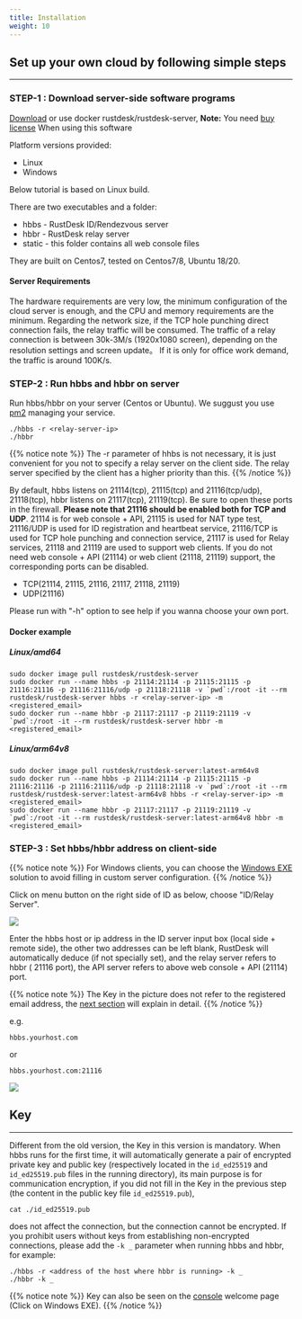 ```yaml
---
title: Installation 
weight: 10
---
```


## Set up your own cloud by following simple steps
-----------

### STEP-1 : Download server-side software programs

[Download](https://github.com/rustdesk/rustdesk-server/) or use docker rustdesk/rustdesk-server, **Note:** You need [buy license](https://rustdesk.com/server/) When using this software

Platform versions provided:
  - Linux
  - Windows

Below tutorial is based on Linux build.

There are two executables and a folder:
   - hbbs - RustDesk ID/Rendezvous server
   - hbbr - RustDesk relay server
   - static - this folder contains all web console files

They are built on Centos7, tested on Centos7/8, Ubuntu 18/20.

#### Server Requirements
The hardware requirements are very low, the minimum configuration of the cloud server is enough, and the CPU and memory requirements are the minimum. Regarding the network size, if the TCP hole punching direct connection fails, the relay traffic will be consumed. The traffic of a relay connection is between 30k-3M/s (1920x1080 screen), depending on the resolution settings and screen update。 If it is only for office work demand, the traffic is around 100K/s.


### STEP-2 : Run hbbs and hbbr on server

Run hbbs/hbbr on your server (Centos or Ubuntu). We suggust you use [pm2](https://pm2.keymetrics.io/) managing your service.

```
./hbbs -r <relay-server-ip>
./hbbr
```
{{% notice note %}}
The -r parameter of hhbs is not necessary, it is just convenient for you not to specify a relay server on the client side. The relay server specified by the client has a higher priority than this.
{{% /notice %}}

By default, hbbs listens on 21114(tcp), 21115(tcp) and 21116(tcp/udp), 21118(tcp), hbbr listens on 21117(tcp), 21119(tcp). Be sure to open these ports in the firewall. **Please note that 21116 should be enabled both for TCP and UDP**. 21114 is for web console + API, 21115 is used for NAT type test, 21116/UDP is used for ID registration and heartbeat service, 21116/TCP is used for TCP hole punching and connection service, 21117 is used for Relay services, 21118 and 21119 are used to support web clients. If you do not need web console + API (21114) or web client (21118, 21119) support, the corresponding ports can be disabled.

- TCP(21114, 21115, 21116, 21117, 21118, 21119)
- UDP(21116)

Please run with "-h" option to see help if you wanna choose your own port.

#### Docker example

##### Linux/amd64
```
sudo docker image pull rustdesk/rustdesk-server
sudo docker run --name hbbs -p 21114:21114 -p 21115:21115 -p 21116:21116 -p 21116:21116/udp -p 21118:21118 -v `pwd`:/root -it --rm rustdesk/rustdesk-server hbbs -r <relay-server-ip> -m <registered_email>
sudo docker run --name hbbr -p 21117:21117 -p 21119:21119 -v `pwd`:/root -it --rm rustdesk/rustdesk-server hbbr -m <registered_email>
```

##### Linux/arm64v8
```
sudo docker image pull rustdesk/rustdesk-server:latest-arm64v8
sudo docker run --name hbbs -p 21114:21114 -p 21115:21115 -p 21116:21116 -p 21116:21116/udp -p 21118:21118 -v `pwd`:/root -it --rm rustdesk/rustdesk-server:latest-arm64v8 hbbs -r <relay-server-ip> -m <registered_email>
sudo docker run --name hbbr -p 21117:21117 -p 21119:21119 -v `pwd`:/root -it --rm rustdesk/rustdesk-server:latest-arm64v8 hbbr -m <registered_email>
```


### STEP-3 : Set hbbs/hbbr address on client-side

{{% notice note %}}
For Windows clients, you can choose the [Windows EXE](/docs/en/self-host/console/#windows-exe) solution to avoid filling in custom server configuration.
{{% /notice %}}

Click on menu button on the right side of ID as below, choose "ID/Relay Server".

![](/docs/en/self-host/install/images/server-set-menu.png)

Enter the hbbs host or ip address in the ID server input box (local side + remote side), the other two addresses can be left blank, RustDesk will automatically deduce (if not specially set), and the relay server refers to hbbr ( 21116 port), the API server refers to above web console + API (21114) port.

{{% notice note %}}
The Key in the picture does not refer to the registered email address, the [next section](#key) will explain in detail.
{{% /notice %}}

e.g.

```
hbbs.yourhost.com
```

or

```
hbbs.yourhost.com:21116
```

![](/docs/en/self-host/install/images/server-set-window.png)

## Key
-----------
Different from the old version, the Key in this version is mandatory. When hbbs runs for the first time, it will automatically generate a pair of encrypted private key and public key (respectively located in the `id_ed25519` and `id_ed25519.pub` files in the running directory), its main purpose is for communication encryption, if you did not fill in the Key in the previous step (the content in the public key file `id_ed25519.pub`),

````
cat ./id_ed25519.pub
````

does not affect the connection, but the connection cannot be encrypted. If you prohibit users without keys from establishing non-encrypted connections, please add the `-k _` parameter when running hbbs and hbbr, for example:
````
./hbbs -r <address of the host where hbbr is running> -k _
./hbbr -k _
````

{{% notice note %}}
Key can also be seen on the [console](/docs/en/self-host/console/) welcome page (Click on Windows EXE).
{{% /notice %}}